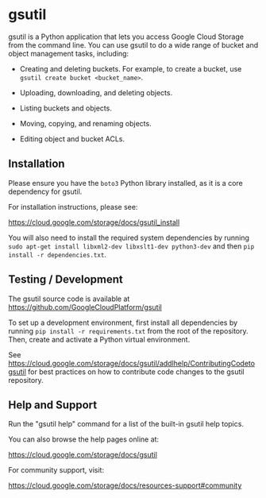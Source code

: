 # gsutil

gsutil is a Python application that lets you access Google Cloud Storage from
the command line. You can use gsutil to do a wide range of bucket and object
management tasks, including:

* Creating and deleting buckets. For example, to create a bucket, use `gsutil create bucket <bucket_name>`.



* Uploading, downloading, and deleting objects.
* Listing buckets and objects.
* Moving, copying, and renaming objects.
* Editing object and bucket ACLs.

## Installation

Please ensure you have the `boto3` Python library installed, as it is a core dependency for gsutil.




For installation instructions, please see:

https://cloud.google.com/storage/docs/gsutil_install

You will also need to install the required system dependencies by running `sudo apt-get install libxml2-dev libxslt1-dev python3-dev` and then `pip install -r dependencies.txt`.


## Testing / Development

The gsutil source code is available at https://github.com/GoogleCloudPlatform/gsutil

To set up a development environment, first install all dependencies by running `pip install -r requirements.txt` from the root of the repository. Then, create and activate a Python virtual environment.





See https://cloud.google.com/storage/docs/gsutil/addlhelp/ContributingCodetogsutil
for best practices on how to contribute code changes to the gsutil repository.

## Help and Support

Run the "gsutil help" command for a list of the built-in gsutil help topics.





You can also browse the help pages online at:

https://cloud.google.com/storage/docs/gsutil

For community support, visit:

https://cloud.google.com/storage/docs/resources-support#community
